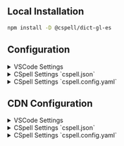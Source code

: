 ## Local Installation

```sh
npm install -D @cspell/dict-gl-es
```

## Configuration

<details>
<summary>VSCode Settings</summary>

Add the following to your VSCode settings:

**`.vscode/settings.json`**

```jsonc
{
  "cSpell.import": ["@cspell/dict-gl-es/cspell-ext.json"],
  "cSpell.language": "gl, gl_ES",
}
```

</details>

<details>
<summary>CSpell Settings `cspell.json`</summary>

**`cspell.json`**

```jsonc
{
  "import": ["@cspell/dict-gl-es/cspell-ext.json"],
  "language": "gl, gl_ES",
}
```

</details>

<details>
<summary>CSpell Settings `cspell.config.yaml`</summary>

**`cspell.config.yaml`**

```yaml
import:
  - '@cspell/dict-gl-es/cspell-ext.json'
language: gl, gl_ES
```

</details>

## CDN Configuration

<details>
<summary>VSCode Settings</summary>

Add the following to your VSCode settings:

**`.vscode/settings.json`**

```jsonc
{
  "cSpell.import": ["https://cdn.jsdelivr.net/npm/@cspell/dict-gl-es@latest/cspell-ext.json/cspell-ext.json"],
  "cSpell.language": "gl, gl_ES",
}
```

</details>

<details>
<summary>CSpell Settings `cspell.json`</summary>

**`cspell.json`**

```jsonc
{
  "import": ["https://cdn.jsdelivr.net/npm/@cspell/dict-gl-es@latest/cspell-ext.json/cspell-ext.json"],
  "language": "gl, gl_ES",
}
```

</details>

<details>
<summary>CSpell Settings `cspell.config.yaml`</summary>

**`cspell.config.yaml`**

```yaml
import:
  - https://cdn.jsdelivr.net/npm/@cspell/dict-gl-es@latest/cspell-ext.json/cspell-ext.json
language: gl, gl_ES
```

</details>
